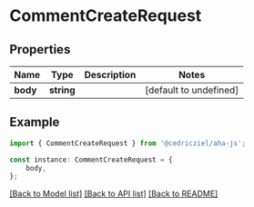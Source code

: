 # CommentCreateRequest


## Properties

Name | Type | Description | Notes
------------ | ------------- | ------------- | -------------
**body** | **string** |  | [default to undefined]

## Example

```typescript
import { CommentCreateRequest } from '@cedricziel/aha-js';

const instance: CommentCreateRequest = {
    body,
};
```

[[Back to Model list]](../README.md#documentation-for-models) [[Back to API list]](../README.md#documentation-for-api-endpoints) [[Back to README]](../README.md)
